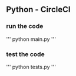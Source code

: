 ## Python -  CircleCI
### run the code
'''
python main.py
'''
### test the code
'''
python tests.py
'''